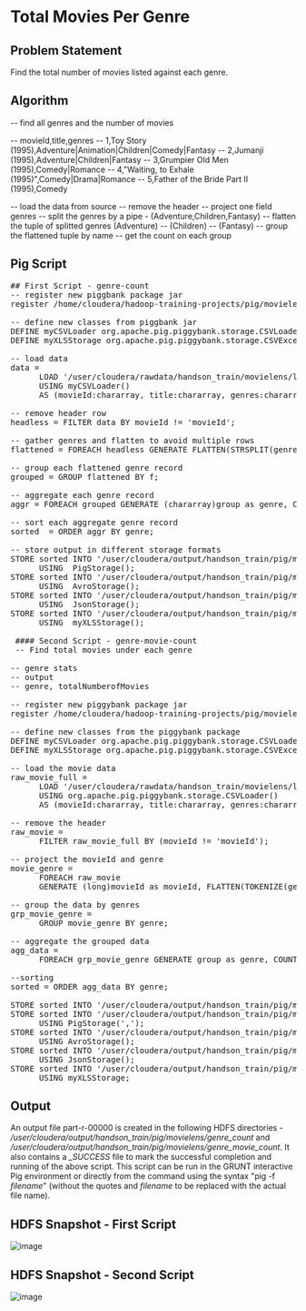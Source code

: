# Total Movies Per Genre

## Problem Statement
Find the total number of movies listed against each genre.

## Algorithm
-- find all genres and the number of movies

-- movieId,title,genres
-- 1,Toy Story (1995),Adventure|Animation|Children|Comedy|Fantasy
-- 2,Jumanji (1995),Adventure|Children|Fantasy
-- 3,Grumpier Old Men (1995),Comedy|Romance
-- 4,"Waiting, to Exhale (1995)",Comedy|Drama|Romance
-- 5,Father of the Bride Part II (1995),Comedy

-- load the data from source
-- remove the header
-- project one field genres
-- split the genres by a pipe   - (Adventure,Children,Fantasy)
-- flatten the tuple of splitted genres (Adventure)
--                                     (Children)
--                                     (Fantasy)
-- group the flattened tuple by name
-- get the count on each group

## Pig Script
<pre>
## First Script - genre-count
-- register new piggbank package jar
register /home/cloudera/hadoop-training-projects/pig/movielens/piggybank-0.16.0.jar;

-- define new classes from piggbank jar
DEFINE myCSVLoader org.apache.pig.piggybank.storage.CSVLoader();
DEFINE myXLSStorage org.apache.pig.piggybank.storage.CSVExcelStorage();

-- load data
data =
      LOAD '/user/cloudera/rawdata/handson_train/movielens/latest/movies'
      USING myCSVLoader()
      AS (movieId:chararray, title:chararray, genres:chararray);

-- remove header row
headless = FILTER data BY movieId != 'movieId';

-- gather genres and flatten to avoid multiple rows
flattened = FOREACH headless GENERATE FLATTEN(STRSPLIT(genres, '\\|', 0)) as f;

-- group each flattened genre record
grouped = GROUP flattened BY f;

-- aggregate each genre record
aggr = FOREACH grouped GENERATE (chararray)group as genre, COUNT(flattened) as num;

-- sort each aggregate genre record
sorted  = ORDER aggr BY genre;

-- store output in different storage formats
STORE sorted INTO '/user/cloudera/output/handson_train/pig/movielens/genre_count/text-file'
      USING  PigStorage();
STORE sorted INTO '/user/cloudera/output/handson_train/pig/movielens/genre_count/avro-file'
      USING  AvroStorage();
STORE sorted INTO '/user/cloudera/output/handson_train/pig/movielens/genre_count/json-file'
      USING  JsonStorage();
STORE sorted INTO '/user/cloudera/output/handson_train/pig/movielens/genre_count/excel-file'
      USING  myXLSStorage();
      
 #### Second Script - genre-movie-count
 -- Find total movies under each genre

-- genre stats
-- output
-- genre, totalNumberofMovies

-- register new piggybank package jar
register /home/cloudera/hadoop-training-projects/pig/movielens/piggybank-0.16.0.jar;

-- define new classes from the piggybank package
DEFINE myCSVLoader org.apache.pig.piggybank.storage.CSVLoader();
DEFINE myXLSStorage org.apache.pig.piggybank.storage.CSVExcelStorage();

-- load the movie data
raw_movie_full =
      LOAD '/user/cloudera/rawdata/handson_train/movielens/latest/movies'
      USING org.apache.pig.piggybank.storage.CSVLoader()
      AS (movieId:chararray, title:chararray, genres:chararray);

-- remove the header
raw_movie =
      FILTER raw_movie_full BY (movieId != 'movieId');

-- project the movieId and genre
movie_genre =
      FOREACH raw_movie
      GENERATE (long)movieId as movieId, FLATTEN(TOKENIZE(genres, '|')) as genre;

-- group the data by genres
grp_movie_genre =
      GROUP movie_genre BY genre;

-- aggregate the grouped data
agg_data =
      FOREACH grp_movie_genre GENERATE group as genre, COUNT(movie_genre) as num_movies;

--sorting
sorted = ORDER agg_data BY genre;

STORE sorted INTO '/user/cloudera/output/handson_train/pig/movielens/genre_movie_count/default-file';
STORE sorted INTO '/user/cloudera/output/handson_train/pig/movielens/genre_movie_count/text-file'
      USING PigStorage(',');
STORE sorted INTO '/user/cloudera/output/handson_train/pig/movielens/genre_movie_count/avro-file'
      USING AvroStorage();
STORE sorted INTO '/user/cloudera/output/handson_train/pig/movielens/genre_movie_count/json-file'
      USING JsonStorage();
STORE sorted INTO '/user/cloudera/output/handson_train/pig/movielens/genre_movie_count/excel'
      USING myXLSStorage;
</pre>

## Output
An output file part-r-00000 is created in the following HDFS directories - <i>/user/cloudera/output/handson_train/pig/movielens/genre_count</i> and <i>/user/cloudera/output/handson_train/pig/movielens/genre_movie_count</i>. It also contains a <i>_SUCCESS</i> file to mark the successful completion and running of the above script. This script can be run in the GRUNT interactive Pig environment or directly from the command using the syntax "pig -f <i>filename</i>" (without the quotes and <i>filename</i> to be replaced with the actual file name).

## HDFS Snapshot - First Script
![image](https://user-images.githubusercontent.com/19809692/27765086-f7039d68-5e76-11e7-8f81-ea5e9b6db47a.png)

## HDFS Snapshot - Second Script
![image](https://user-images.githubusercontent.com/19809692/27765440-d86247b2-5e7e-11e7-804a-d9826a4a8fe1.png)


